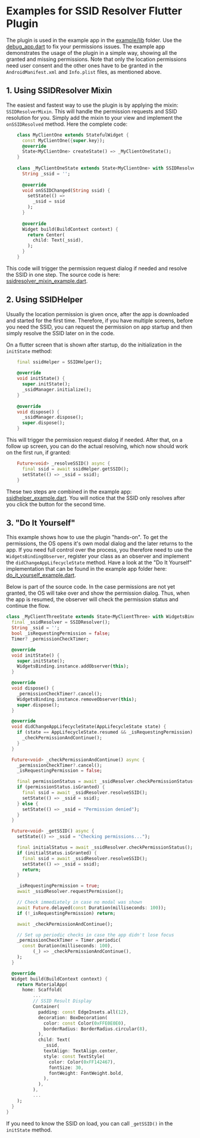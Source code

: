 # Examples for SSID Resolver Flutter Plugin

The plugin is used in the example app in the [example/lib](./lib) folder. Use the [debug_app.dart](./lib/debug_app.dart)
to fix your permissions issues. The example app demonstrates the usage of the plugin in a simple way, showing all the granted and missing permissions.
Note that only the location permissions need user consent and the other ones have to be granted in the `AndroidManifest.xml` and `Info.plist` files, as
mentioned above.

## 1. Using SSIDResolver Mixin

The easiest and fastest way to use the plugin is by applying the mixin: `SSIDResolverMixin`. This will handle the
permission requests and SSID resolution for you. Simply add the mixin to your view and implement
the `onSSIDResolved` method. Here the complete code:

```dart
    class MyClientOne extends StatefulWidget {
      const MyClientOne({super.key});
      @override
      State<MyClientOne> createState() => _MyClientOneState();
    }
    
    class _MyClientOneState extends State<MyClientOne> with SSIDResolverMixin<MyClientOne> {
      String _ssid = '';
    
      @override
      void onSSIDChanged(String ssid) {
        setState(() => 
          _ssid = ssid
        );
      }
    
      @override
      Widget build(BuildContext context) {
        return Center(
          child: Text(_ssid),
        );
      }
    }
```

This code will trigger the permission request dialog if needed and resolve the SSID in one step.
The source code is here: [ssidresolver_mixin_example.dart](./lib/ssidresolver_mixin_example.dart).

## 2. Using SSIDHelper

Usually the location permission is given once, after the app is downloaded and started for the first time.
Therefore, if you have multiple screens, before you need the SSID, you can request the permission on app
startup and then simply resolve the SSID later on in the code.

On a flutter screen that is shown after startup, do the initialization in the `initState` method:

```dart
    final ssidHelper = SSIDHelper();
    
    @override
    void initState() {
      super.initState();
      _ssidManager.initialize();
    }
    
    @override
    void dispose() {
      _ssidManager.dispose();
      super.dispose();
    }
```

This will trigger the permission request dialog if needed. After that, on a follow up screen, you can
do the actual resolving, which now should work on the first run, if granted:

```dart
    Future<void> _resolveSSID() async {
      final ssid = await ssidHelper.getSSID();
      setState(() => _ssid = ssid);
    }
```

These two steps are combined in the example app: [ssidhelper_example.dart](./lib/ssidhelper_example.dart).
You will notice that the SSID only resolves after you click the button for the second time.


## 3. "Do It Yourself"

This example shows how to use the plugin "hands-on". To get the permissions, the OS opens it's own
modal dialog and the later returns to the app. If you need full control over the process, you therefore need
to use the `WidgetsBindingObserver`, register your class as an observer and implement the `didChangeAppLifecycleState` method.
Have a look at the "Do It Yourself" implementation that can be found in  the example app folder
here: [do_it_yourself_example.dart](./lib/do_it_yourself_example.dart).

Below is part of the source code. In the case permissions are not yet granted, the OS will
take over and show the permission dialog. Thus, when the app is resumed, the observer will check
the permission status and continue the flow.

```dart
class _MyClientThreeState extends State<MyClientThree> with WidgetsBindingObserver {
  final _ssidResolver = SSIDResolver();
  String _ssid = '';
  bool _isRequestingPermission = false;
  Timer? _permissionCheckTimer;

  @override
  void initState() {
    super.initState();
    WidgetsBinding.instance.addObserver(this);
  }

  @override
  void dispose() {
    _permissionCheckTimer?.cancel();
    WidgetsBinding.instance.removeObserver(this);
    super.dispose();
  }

  @override
  void didChangeAppLifecycleState(AppLifecycleState state) {
    if (state == AppLifecycleState.resumed && _isRequestingPermission) {
      _checkPermissionAndContinue();
    }
  }

  Future<void> _checkPermissionAndContinue() async {
    _permissionCheckTimer?.cancel();
    _isRequestingPermission = false;

    final permissionStatus = await _ssidResolver.checkPermissionStatus();
    if (permissionStatus.isGranted) {
      final ssid = await _ssidResolver.resolveSSID();
      setState(() => _ssid = ssid);
    } else {
      setState(() => _ssid = "Permission denied");
    }
  }

  Future<void> _getSSID() async {
    setState(() => _ssid = "Checking permissions...");

    final initialStatus = await _ssidResolver.checkPermissionStatus();
    if (initialStatus.isGranted) {
      final ssid = await _ssidResolver.resolveSSID();
      setState(() => _ssid = ssid);
      return;
    }

    _isRequestingPermission = true;
    await _ssidResolver.requestPermission();

    // Check immediately in case no modal was shown
    await Future.delayed(const Duration(milliseconds: 100));
    if (!_isRequestingPermission) return;

    await _checkPermissionAndContinue();

    // Set up periodic checks in case the app didn't lose focus
    _permissionCheckTimer = Timer.periodic(
      const Duration(milliseconds: 100),
          (_) => _checkPermissionAndContinue(),
    );
  }

  @override
  Widget build(BuildContext context) {
    return MaterialApp(
      home: Scaffold(
          ...
          // SSID Result Display
          Container(
            padding: const EdgeInsets.all(12),
            decoration: BoxDecoration(
              color: const Color(0xFFE0E0E0),
              borderRadius: BorderRadius.circular(8),
            ),
            child: Text(
              _ssid,
              textAlign: TextAlign.center,
              style: const TextStyle(
                color: Color(0xFF142467),
                fontSize: 30,
                fontWeight: FontWeight.bold,
              ),
            ),
          ),
          ...
    );
  }
}
```

If you need to know the SSID on load, you can call `_getSSID()` in the `initState` method.
